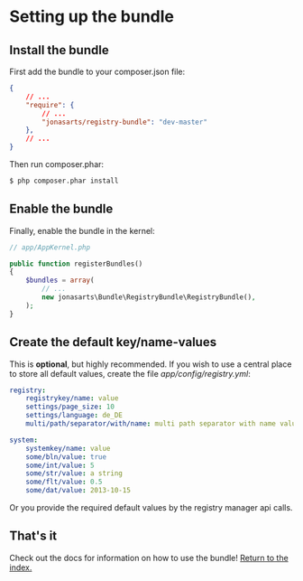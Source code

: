 Setting up the bundle
=====================

## Install the bundle

First add the bundle to your composer.json file: 

```json
{
    // ...
    "require": {
        // ...
        "jonasarts/registry-bundle": "dev-master"
    },
    // ...
}
```

Then run composer.phar:

``` bash
$ php composer.phar install
```

## Enable the bundle

Finally, enable the bundle in the kernel:

```php
// app/AppKernel.php

public function registerBundles()
{
    $bundles = array(
        // ...
        new jonasarts\Bundle\RegistryBundle\RegistryBundle(),
    );
}
```

## Create the default key/name-values

This is **optional**, but highly recommended.
If you wish to use a central place to store all default values, create the file *app/config/registry.yml*:

```yaml
registry:
    registrykey/name: value
    settings/page_size: 10
    settings/language: de_DE
    multi/path/separator/with/name: multi path separator with name value string

system:
    systemkey/name: value
    some/bln/value: true
    some/int/value: 5
    some/str/value: a string
    some/flt/value: 0.5
    some/dat/value: 2013-10-15
```

Or you provide the required default values by the registry manager api calls.

## That's it

Check out the docs for information on how to use the bundle! [Return to the index.](index.md)